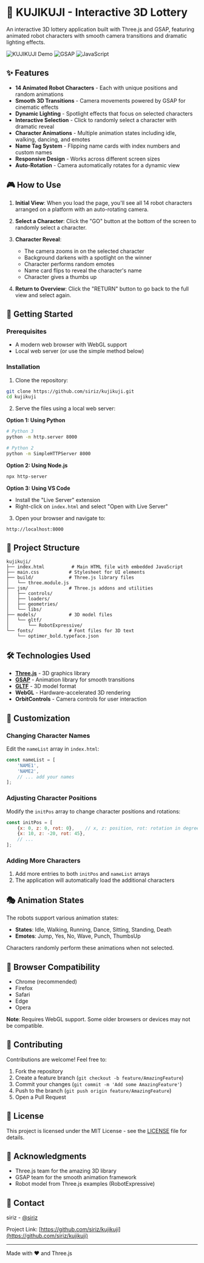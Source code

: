 # 🎲 KUJIKUJI - Interactive 3D Lottery

An interactive 3D lottery application built with Three.js and GSAP, featuring animated robot characters with smooth camera transitions and dramatic lighting effects.

![KUJIKUJI Demo](https://img.shields.io/badge/Three.js-000000?style=for-the-badge&logo=three.js&logoColor=white)
![GSAP](https://img.shields.io/badge/GSAP-88CE02?style=for-the-badge&logo=greensock&logoColor=white)
![JavaScript](https://img.shields.io/badge/JavaScript-F7DF1E?style=for-the-badge&logo=javascript&logoColor=black)

## ✨ Features

- **14 Animated Robot Characters** - Each with unique positions and random animations
- **Smooth 3D Transitions** - Camera movements powered by GSAP for cinematic effects
- **Dynamic Lighting** - Spotlight effects that focus on selected characters
- **Interactive Selection** - Click to randomly select a character with dramatic reveal
- **Character Animations** - Multiple animation states including idle, walking, dancing, and emotes
- **Name Tag System** - Flipping name cards with index numbers and custom names
- **Responsive Design** - Works across different screen sizes
- **Auto-Rotation** - Camera automatically rotates for a dynamic view

## 🎮 How to Use

1. **Initial View**: When you load the page, you'll see all 14 robot characters arranged on a platform with an auto-rotating camera.

2. **Select a Character**: Click the "GO" button at the bottom of the screen to randomly select a character.

3. **Character Reveal**: 
   - The camera zooms in on the selected character
   - Background darkens with a spotlight on the winner
   - Character performs random emotes
   - Name card flips to reveal the character's name
   - Character gives a thumbs up

4. **Return to Overview**: Click the "RETURN" button to go back to the full view and select again.

## 🚀 Getting Started

### Prerequisites

- A modern web browser with WebGL support
- Local web server (or use the simple method below)

### Installation

1. Clone the repository:
```bash
git clone https://github.com/siriz/kujikuji.git
cd kujikuji
```

2. Serve the files using a local web server:

**Option 1: Using Python**
```bash
# Python 3
python -m http.server 8000

# Python 2
python -m SimpleHTTPServer 8000
```

**Option 2: Using Node.js**
```bash
npx http-server
```

**Option 3: Using VS Code**
- Install the "Live Server" extension
- Right-click on `index.html` and select "Open with Live Server"

3. Open your browser and navigate to:
```
http://localhost:8000
```

## 📁 Project Structure

```
kujikuji/
├── index.html          # Main HTML file with embedded JavaScript
├── main.css           # Stylesheet for UI elements
├── build/             # Three.js library files
│   └── three.module.js
├── jsm/               # Three.js addons and utilities
│   ├── controls/
│   ├── loaders/
│   ├── geometries/
│   └── libs/
├── models/            # 3D model files
│   └── gltf/
│       └── RobotExpressive/
└── fonts/             # Font files for 3D text
    └── optimer_bold.typeface.json
```

## 🛠️ Technologies Used

- **[Three.js](https://threejs.org/)** - 3D graphics library
- **[GSAP](https://greensock.com/gsap/)** - Animation library for smooth transitions
- **[GLTF](https://www.khronos.org/gltf/)** - 3D model format
- **WebGL** - Hardware-accelerated 3D rendering
- **OrbitControls** - Camera controls for user interaction

## 🎨 Customization

### Changing Character Names

Edit the `nameList` array in `index.html`:

```javascript
const nameList = [
    'NAME1',
    'NAME2',
    // ... add your names
];
```

### Adjusting Character Positions

Modify the `initPos` array to change character positions and rotations:

```javascript
const initPos = [
    {x: 0, z: 0, rot: 0},    // x, z: position, rot: rotation in degrees
    {x: 10, z: -20, rot: 45},
    // ...
];
```

### Adding More Characters

1. Add more entries to both `initPos` and `nameList` arrays
2. The application will automatically load the additional characters

## 🎭 Animation States

The robots support various animation states:

- **States**: Idle, Walking, Running, Dance, Sitting, Standing, Death
- **Emotes**: Jump, Yes, No, Wave, Punch, ThumbsUp

Characters randomly perform these animations when not selected.

## 📱 Browser Compatibility

- Chrome (recommended)
- Firefox
- Safari
- Edge
- Opera

**Note**: Requires WebGL support. Some older browsers or devices may not be compatible.

## 🤝 Contributing

Contributions are welcome! Feel free to:

1. Fork the repository
2. Create a feature branch (`git checkout -b feature/AmazingFeature`)
3. Commit your changes (`git commit -m 'Add some AmazingFeature'`)
4. Push to the branch (`git push origin feature/AmazingFeature`)
5. Open a Pull Request

## 📝 License

This project is licensed under the MIT License - see the [LICENSE](LICENSE) file for details.

## 🙏 Acknowledgments

- Three.js team for the amazing 3D library
- GSAP team for the smooth animation framework
- Robot model from Three.js examples (RobotExpressive)

## 📧 Contact

siriz - [@siriz](https://github.com/siriz)

Project Link: [https://github.com/siriz/kujikuji](https://github.com/siriz/kujikuji)

---

Made with ❤️ and Three.js

